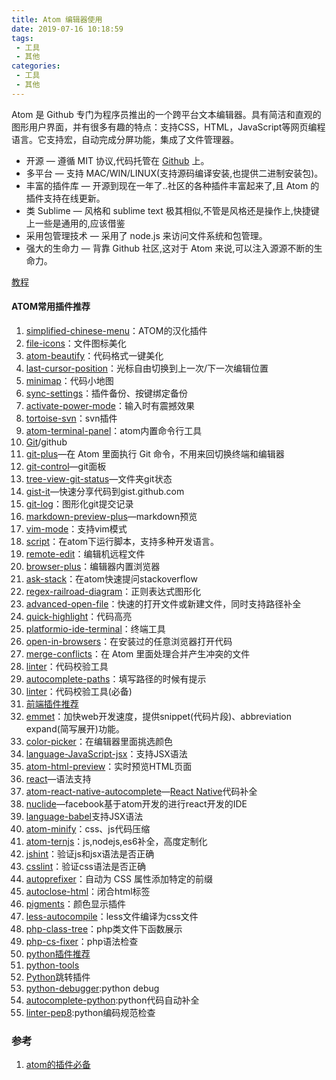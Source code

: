 ```yaml
---
title: Atom 编辑器使用
date: 2019-07-16 10:18:59
tags:
 - 工具
 - 其他
categories:
 - 工具
 - 其他
---
```


Atom 是 Github 专门为程序员推出的一个跨平台文本编辑器。具有简洁和直观的图形用户界面，并有很多有趣的特点：支持CSS，HTML，JavaScript等网页编程语言。它支持宏，自动完成分屏功能，集成了文件管理器。

<!--more-->

- 开源 — 遵循 MIT 协议,代码托管在 [Github](https://github.com/atom/atom) 上。
- 多平台 — 支持 MAC/WIN/LINUX(支持源码编译安装,也提供二进制安装包)。
- 丰富的插件库 — 开源到现在一年了..社区的各种插件丰富起来了,且 Atom 的插件支持在线更新。
- 类 Sublime — 风格和 sublime text 极其相似,不管是风格还是操作上,快捷键上一些是通用的,应该借鉴
- 采用包管理技术 — 采用了 node.js 来访问文件系统和包管理。
- 强大的生命力 — 背靠 Github 社区,这对于 Atom 来说,可以注入源源不断的生命力。

[教程](https://www.w3cschool.cn/atom/)

#### ATOM常用插件推荐

1. [simplified-chinese-menu](https://atom.io/packages/simplified-chinese-menu)：ATOM的汉化插件
2. [file-icons](https://atom.io/packages/file-icons)：文件图标美化
3. [atom-beautify](https://atom.io/packages/atom-beautify)：代码格式一键美化
4. [last-cursor-position](https://atom.io/packages/last-cursor-position)：光标自由切换到上一次/下一次编辑位置
5. [minimap](https://atom.io/packages/minimap)：代码小地图
6. [sync-settings](https://atom.io/packages/sync-settings)：插件备份、按键绑定备份
7. [activate-power-mode](https://atom.io/packages/activate-power-mode)：输入时有震撼效果
8. [tortoise-svn](https://atom.io/packages/tortoise-svn)：svn插件
9. [atom-terminal-panel](https://atom.io/packages/atom-terminal-panel)：atom内置命令行工具
10. [Git](http://lib.csdn.net/base/git)/github
11. [git-plus](https://atom.io/packages/git-plus)—在 Atom 里面执行 Git 命令，不用来回切换终端和编辑器
12. [git-control](https://atom.io/packages/git-control)—git面板
13. [tree-view-git-status](https://atom.io/packages/tree-view-git-status)—文件夹git状态
14. [gist-it](https://atom.io/packages/gist-it)—快速分享代码到gist.github.com
15. [git-log](https://atom.io/packages/git-log)：图形化git提交记录
16. [markdown-preview-plus](https://atom.io/packages/markdown-preview-plus)—markdown预览
17. [vim-mode](https://atom.io/packages/vim-mode)：支持vim模式
18. [script](https://atom.io/packages/script)：在atom下运行脚本，支持多种开发语言。
19. [remote-edit](https://atom.io/packages/remote-edit)：编辑机远程文件
20. [browser-plus](https://atom.io/packages/browser-plus)：编辑器内置浏览器
21. [ask-stack](https://atom.io/packages/ask-stack)：在atom快速提问stackoverflow
22. [regex-railroad-diagram](https://atom.io/packages/regex-railroad-diagram)：正则表达式图形化
23. [advanced-open-file](https://atom.io/packages/advanced-open-file)：快速的打开文件或新建文件，同时支持路径补全
24. [quick-highlight](https://atom.io/packages/quick-highlight)：代码高亮
25. [platformio-ide-terminal](https://atom.io/packages/platformio-ide-terminal)：终端工具
26. [open-in-browsers](https://atom.io/packages/open-in-browsers)：在安装过的任意浏览器打开代码
27. [merge-conflicts](https://atom.io/packages/merge-conflicts)：在 Atom 里面处理合并产生冲突的文件
28. [linter](https://atom.io/packages/linter)：代码校验工具
29. [autocomplete-paths](https://atom.io/packages/autocomplete-paths)：填写路径的时候有提示
30. [linter](https://atom.io/packages/linter)：代码校验工具(必备)
31. [前端插件推荐]()
32. [emmet](https://atom.io/packages/emmet)：加快web开发速度，提供snippet(代码片段)、abbreviation expand(简写展开)功能。
33. [color-picker](https://atom.io/packages/color-picker)：在编辑器里面挑选颜色
34. [language-JavaScript-jsx](https://atom.io/packages/language-JavaScript-jsx)：支持JSX语法
35. [atom-html-preview](https://atom.io/packages/atom-html-preview)：实时预览HTML页面
36. [react](https://atom.io/packages/react)—语法支持
37. [atom-react-native-autocomplete](https://atom.io/packages/atom-react-native-autocomplete)—[React Native](http://lib.csdn.net/base/reactnative)代码补全
38. [nuclide](https://atom.io/packages/nuclide)—facebook基于atom开发的进行react开发的IDE
39. [language-babel](https://atom.io/packages/language-babel)支持JSX语法
40. [atom-minify](https://atom.io/packages/atom-minify)：css、js代码压缩
41. [atom-ternjs](https://atom.io/packages/atom-ternjs)：js,nodejs,es6补全，高度定制化
42. [jshint](https://atom.io/packages/jshint)：验证js和jsx语法是否正确
43. [csslint](https://atom.io/packages/csslint)：验证css语法是否正确
44. [autoprefixer](https://atom.io/packages/autoprefixer)：自动为 CSS 属性添加特定的前缀
45. [autoclose-html](https://atom.io/packages/autoclose-html)：闭合html标签
46. [pigments](https://atom.io/packages/pigments)：颜色显示插件
47. [less-autocompile](https://atom.io/packages/less-autocompile)：less文件编译为css文件
48. [php-class-tree](https://atom.io/packages/php-class-tree)：php类文件下函数展示
49. [php-cs-fixer](https://atom.io/packages/php-cs-fixer)：php语法检查
50. [python插件推荐]()
51. [python-tools](https://atom.io/packages/python-tools)
52. [Python](http://lib.csdn.net/base/python)跳转插件
53. [python-debugger](https://atom.io/packages/python-debugger):python debug
54. [autocomplete-python](https://atom.io/packages/autocomplete-python):python代码自动补全
55. [linter-pep8](https://atom.io/packages/linter-pep8):python编码规范检查





### 参考

1. [atom的插件必备](https://www.jianshu.com/p/b779e2e5e3ef)